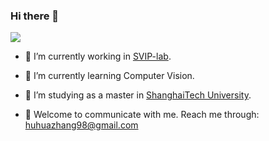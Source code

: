 ### Hi there 👋

<!--
**957001934/957001934** is a ✨ _special_ ✨ repository because its `README.md` (this file) appears on your GitHub profile.
Here are some ideas to get you started:

- 😄 Pronouns: ...
- ⚡ Fun fact: ...
-->
![](https://github-readme-stats.vercel.app/api?username=957001934)

- 🔭 I’m currently working in [SVIP-lab](https://svip-lab.github.io/team.html).  

- 🌱 I’m currently learning Computer Vision.  

- 👯 I’m studying as a master in [ShanghaiTech University](https://www.shanghaitech.edu.cn/).  

- 💬 Welcome to communicate with me. Reach me through: huhuazhang98@gmail.com  
